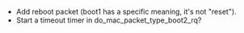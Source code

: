 - Add reboot packet (boot1 has a specific meaning, it's not "reset").
- Start a timeout timer in do_mac_packet_type_boot2_rq?
